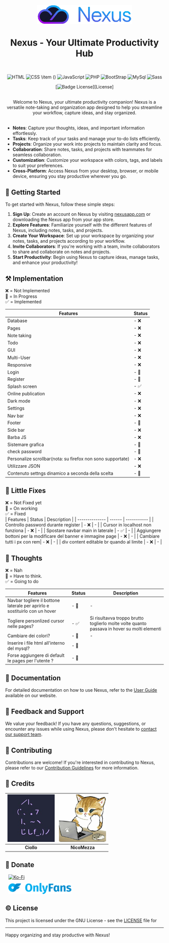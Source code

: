 <p align="center">
    <img width="300" alt="Nexus Logo" src="../src/assets/images/Nexus_logo_no_bg.png">
</p>

<div align = center>

# Nexus - Your Ultimate Productivity Hub

<br>

![HTML](https://img.shields.io/badge/HTML-239120?style=for-the-badge&logo=html5&logoColor=white)
![CSS](https://img.shields.io/badge/CSS-239120?&style=for-the-badge&logo=css3&logoColor=white)
    \item ()
![JavaScript](https://img.shields.io/badge/JavaScript-F7DF1E?style=for-the-badge&logo=javascript&logoColor=black)
![PHP](https://img.shields.io/badge/PHP-777BB4?style=for-the-badge&logo=php&logoColor=white)
![BootStrap]( 	https://img.shields.io/badge/Bootstrap-563D7C?style=for-the-badge&logo=bootstrap&logoColor=white)
![MySql](https://img.shields.io/badge/MySQL-005C84?style=for-the-badge&logo=mysql&logoColor=white)
![Sass](https://img.shields.io/badge/Sass-CC6699?style=for-the-badge&logo=sass&logoColor=white)

[![Badge License]][License] 

<br>
Welcome to Nexus, your ultimate productivity companion! Nexus is a versatile note-taking and organization app designed to help you streamline your workflow, capture ideas, and stay organized.
<br>
<br>

</div>

- **Notes**: Capture your thoughts, ideas, and important information effortlessly.
- **Tasks**: Keep track of your tasks and manage your to-do lists efficiently.
- **Projects**: Organize your work into projects to maintain clarity and focus.
- **Collaboration**: Share notes, tasks, and projects with teammates for seamless collaboration.
- **Customization**: Customize your workspace with colors, tags, and labels to suit your preferences.
- **Cross-Platform**: Access Nexus from your desktop, browser, or mobile device, ensuring you stay productive wherever you go.

## 🚀 Getting Started

To get started with Nexus, follow these simple steps:

1. **Sign Up**: Create an account on Nexus by visiting [nexusapp.com](https://www.nexusapp.com) or downloading the Nexus app from your app store.
2. **Explore Features**: Familiarize yourself with the different features of Nexus, including notes, tasks, and projects.
3. **Create Your Workspace**: Set up your workspace by organizing your notes, tasks, and projects according to your workflow.
4. **Invite Collaborators**: If you're working with a team, invite collaborators to share and collaborate on notes and projects.
5. **Start Productivity**: Begin using Nexus to capture ideas, manage tasks, and enhance your productivity!

## ⚒️ Implementation
❌ = Not Implemented <br>
🚧 = In Progress    <br>
✅ = Implemented    

| Features              | Status |
| --------------        | ------ |
| Database              | -  ❌  |
| Pages                 | -  ❌  |
| Note taking           | -  ❌  |
| Todo                  | -  ❌  |
| GUI                   | -  ❌  |
| Multi-User            | -  ❌  |
| Responsive            | -  ❌  |
| Login                 | -  🚧  |
| Register              | -  🚧  |
| Splash screen         | -  ✅  |
| Online publication    | -  ❌  |
| Dark mode             | -  ❌  |
| Settings              | -  ❌  |
| Nav bar               | -  ❌  |
| Footer                | -  🚧  |
| Side bar              | -  ❌  |
| Barba JS              | -  ❌  |
| Sistemare grafica     | -  🚧  |
| check password        | -  🚧  |
| Personalize scrollbar(nota: su firefox non sono supportate) | -  ❌  |
| Utilizzare JSON | -  ❌  |
| Contenuto settngs dinamico a seconda della scelta | -  🚧  |

## 🚧️ Little Fixes
❌ = Not Fixed yet <br>
🚧 = On working    <br>
✅ = Fixed    
| Features        | Status | Description |
| --------------  | ------ | ----------- |
| Controllo password durante register | -  ❌  | - |
| Cursor in localhost non funziona | -  ❌  | - |
| Spostare navbar main in laterale | - ✅    | - |
| Aggiungere bottoni per la modificare del banner e immagine page | -  ❌  | - |
| Cambiare tutti i px con rem| -  ❌  | - |
| div content editable br quando al limite | -  ❌  | - |

## 💭 Thoughts
❌ = Nah <br>
💭 = Have to think. <br>
✅ = Going to do

| Features        | Status | Description |
| --------------  | ------ | ----------- |
| Navbar togliere il bottone laterale per aprirlo e sostituirlo con un hover | -  💭  | - |
| Togliere personlized cursor nelle pages? | - ✅   | Si risultavva troppo brutto toglierlo molte volte quanto passava in hover su molti elementi |
| Cambiare dei colori? | -  💭  | - |
| Inserire i file html all'interno del mysql? | -  💭  |
| Forse aggiungere di default le pages per l'utente ? | -  💭  |


## 📄 Documentation

For detailed documentation on how to use Nexus, refer to the [User Guide](https://www.nexusapp.com/docs) available on our website.

## 📩 Feedback and Support

We value your feedback! If you have any questions, suggestions, or encounter any issues while using Nexus, please don't hesitate to [contact our support team](mailto:support@nexusapp.com).

## 🤝 Contributing

Contributions are welcome! If you're interested in contributing to Nexus, please refer to our [Contribution Guidelines](CONTRIBUTING.md) for more information.

## 👥 Credits

<div align = center>

| ![Ciollo](https://raw.githubusercontent.com/Ciollo/Ciollo-Resources/main/cat_macchiato_150x150.png) | ![NicoMezzaa](https://raw.githubusercontent.com/Ciollo/Ciollo-Resources/main/mezzapfp_150x150.png)		|
|:------------------------------------------------------------------------------------------------------------------------:	|:----------------------------------------------------------------------------------------------------:	|
|                                                         **Ciollo**                                                         |                                            **NicoMezza**                                           |

</div>

## 💸 Donate

<div style="margin: 10px;">
    <a href="https://ko-fi.com/ciollo" target="_blank">
        <img src="https://img.shields.io/badge/Ko--fi-F16061?style=for-the-badge&logo=ko-fi&logoColor=white" alt="Ko-Fi" width="200">
    </a>
</div>

<div style="margin: 10px;">
    <a>
        <img src="https://raw.githubusercontent.com/Ciollo/Ciollo-Resources/main/OnlyFans_logo_resized.png?token=GHSAT0AAAAAACN4BSR7CHBPEMWQJBPO7PLQZRBSMBQ" alt="OnlyFans" width="200">
    </a>
</div>

## © License

This project is licensed under the GNU License - see the [LICENSE](../LICENSE) file for 

---

Happy organizing and stay productive with Nexus!

<!----------------------------------{ Badges }--------------------------------->

[Badge License]: https://img.shields.io/github/license/Ciollo/Nexes
